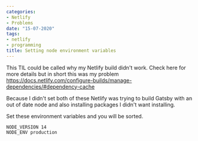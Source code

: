 ```yaml
---
categories:
- Netlify
- Problems
date: "15-07-2020"
tags:
- netlify
- programming
title: Setting node environment variables
---
```

This TIL could be called why my Netlify build didn't work.
Check here for more details but in short this was my problem
https://docs.netlify.com/configure-builds/manage-dependencies/#dependency-cache

Because I didn't set both of these Netlify was trying to build Gatsby with an out of date node and also installing packages I didn't want installing.

Set these environment variables and you will be sorted.
```
NODE_VERSION 14
NODE_ENV production
```